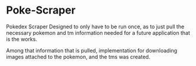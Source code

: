 # Poke-Scraper
Pokedex Scraper Designed to only have to be run once, as to just pull the necessary pokemon and tm information needed for a future application that is the works.

Among that information that is pulled, implementation for downloading images attached to the pokemon, and the tms was created.
